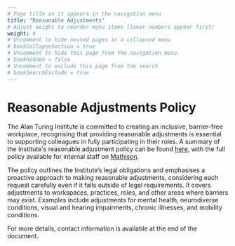 ```yaml
---
# Page title as it appears in the navigation menu
title: "Reasonable Adjustments"
# Adjust weight to reorder menu items (lower numbers appear first)
weight: 4
# Uncomment to hide nested pages in a collapsed menu
# bookCollapseSection = true
# Uncomment to hide this page from the navigation menu
# bookHidden = false
# Uncomment to exclude this page from the search
# bookSearchExclude = true
---
```


# Reasonable Adjustments Policy

The Alan Turing Institute is committed to creating an inclusive, barrier-free workplace, recognising that providing reasonable adjustments is essential to supporting colleagues in fully participating in their roles.
A summary of the Institute's reasonable adjustment policy can be found [here](https://www.turing.ac.uk/reasonable-adjustments-policy),
with the full policy available for internal staff on [Mathison](https://thealanturininstitute.sharepoint.com/sites/gc/Public%20Documents/Corporate%20Governance/Policies/People%20Policies/Reasonable%20Adjustment%20Policy%20Final.pdf).

The policy outlines the Institute’s legal obligations and emphasises a proactive approach to making reasonable adjustments, considering each request carefully even if it falls outside of legal requirements.
It covers adjustments to workspaces, practices, roles, and other areas where barriers may exist.
Examples include adjustments for mental health, neurodiverse conditions, visual and hearing impairments, chronic illnesses, and mobility conditions.

For more details, contact information is available at the end of the document.